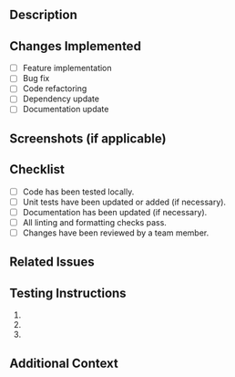 ## Description
<!-- Provide a concise summary of the changes in this pull request. Include the purpose of the changes and the problem it solves. -->

## Changes Implemented
- [ ] Feature implementation
- [ ] Bug fix
- [ ] Code refactoring
- [ ] Dependency update
- [ ] Documentation update

## Screenshots (if applicable)
<!-- Attach screenshots or screen recordings to help reviewers understand the changes visually. -->

## Checklist
- [ ] Code has been tested locally.
- [ ] Unit tests have been updated or added (if necessary).
- [ ] Documentation has been updated (if necessary).
- [ ] All linting and formatting checks pass.
- [ ] Changes have been reviewed by a team member.

## Related Issues
<!-- Link related issues with GitHub keywords like "Fixes #123" or "Closes #123". -->

## Testing Instructions
<!-- Provide step-by-step instructions for testing this pull request. -->
1.
2.
3.

## Additional Context
<!-- Add any other context or considerations relevant to the pull request. -->
